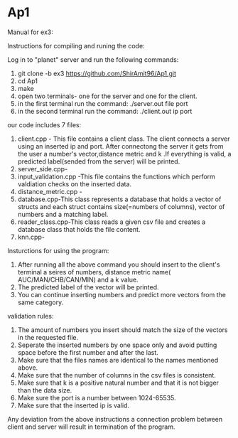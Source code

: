 # Ap1
Manual for ex3: 

Instructions for compiling and runing the code: 

Log in to "planet" server and run the following commands:
1. git clone -b ex3 https://github.com/ShirAmit96/Ap1.git
3. cd Ap1 
4. make
5. open two terminals- one for the server and one for the client.
6. in the first terminal run the command: ./server.out file port
7. in the second terminal run the command: ./client.out ip port


our code includes 7 files: 
1. client.cpp - This file contains a client class. The client connects a server using an inserted ip and port. After connectong the server it gets from the user a number's vector,distance metric and k .If everything is valid, a predicted label(sended from the server) will be printed.
2. server_side.cpp- 
3. input_validation.cpp -This file contains the functions which perform valdiation checks on the inserted data. 
4. distance_metric.cpp -
5. database.cpp-This class represents a database that holds a vector of structs and each struct contains size(=numbers of columns), vector of numbers and a matching label.
6. reader_class.cpp-This class reads a given csv file and creates a database class that holds the file content.
7. knn.cpp-

Insturctions for using the program:

1. After running all the above command you should insert to the client's terminal a seires of numbers, distance metric name( AUC/MAN/CHB/CAN/MIN) and a k value.
2. The predicted label of the vector will be printed.
3. You can continue inserting numbers and predict more vectors from the same category.

validation rules:
1. The amount of numbers you insert should match the size of the vectors in the requested file.
2. Seperate the inserted numbers by one space only and avoid putting space before the first number and after the last.
3. Make sure that the files names are identical to the names mentioned above.
4. Make sure that the number of columns in the csv files is consistent.
5. Make sure that k is a positive natural number and that it is not bigger than the data size.
6. Make sure the port is a number between 1024-65535.
7. Make sure that the inserted ip is valid.

Any deviation from the above instructions a connection problem between client and server will result in termination of the program.

